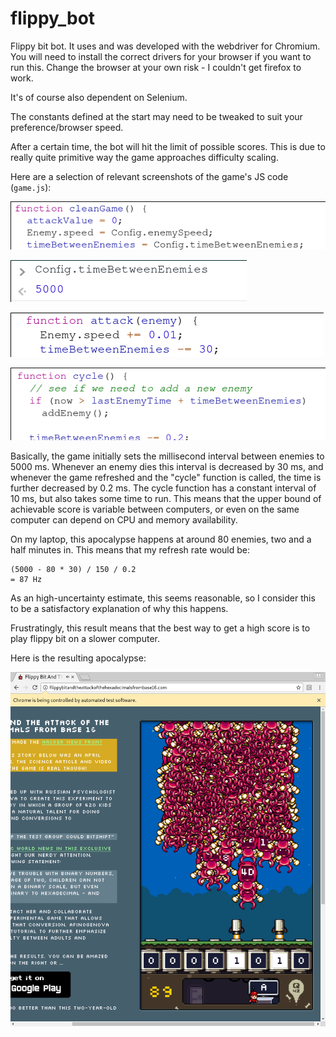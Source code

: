 # flippy\_bot
Flippy bit bot. It uses and was developed with the webdriver for Chromium. You
will need to install the correct drivers for your browser if you want to run
this. Change the browser at your own risk - I couldn't get firefox to work.

It's of course also dependent on Selenium.

The constants defined at the start may need to be tweaked to suit your
preference/browser speed.

After a certain time, the bot will hit the limit of possible scores. This is
due to really quite primitive way the game approaches difficulty scaling.

Here are a selection of relevant screenshots of the game's JS code (`game.js`):

![screenshot](https://github.com/elterminad0r/flippy_bot/blob/master/screenshots/js_init.png)

![screenshot](https://github.com/elterminad0r/flippy_bot/blob/master/screenshots/cons_init.png)

![screenshot](https://github.com/elterminad0r/flippy_bot/blob/master/screenshots/js_attack.png)

![screenshot](https://github.com/elterminad0r/flippy_bot/blob/master/screenshots/js_cycle.png)

Basically, the game initially sets the millisecond interval between enemies to
5000 ms. Whenever an enemy dies this interval is decreased by 30 ms, and
whenever the game refreshed and the "cycle" function is called, the time is
further decreased by 0.2 ms. The cycle function has a constant interval of 10
ms, but also takes some time to run. This means that the upper bound of
achievable score is variable between computers, or even on the same computer
can depend on CPU and memory availability.

On my laptop, this apocalypse happens at around 80 enemies, two and a half
minutes in. This means that my refresh rate would be:

    (5000 - 80 * 30) / 150 / 0.2
    = 87 Hz

As an high-uncertainty estimate, this seems reasonable, so I consider this to
be a satisfactory explanation of why this happens.

Frustratingly, this result means that the best way to get a high score is to
play flippy bit on a slower computer.

Here is the resulting apocalypse:

![screenshot](https://github.com/elterminad0r/flippy_bot/blob/master/screenshots/apocalypse.png)
